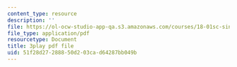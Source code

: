 ```yaml
---
content_type: resource
description: ''
file: https://ol-ocw-studio-app-qa.s3.amazonaws.com/courses/18-01sc-single-variable-calculus-fall-2010/51f28d27288850d203cad64287bb049b_9v25gg2qJYE.pdf
file_type: application/pdf
resourcetype: Document
title: 3play pdf file
uid: 51f28d27-2888-50d2-03ca-d64287bb049b
---
```

